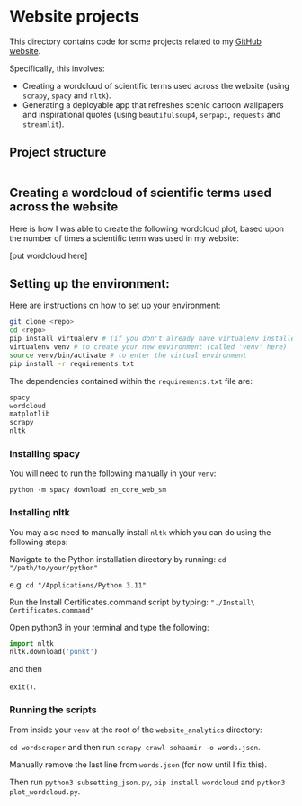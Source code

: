 # Website projects

This directory contains code for some projects related to my [GitHub website](https://sohaamir.github.io/). 

Specifically, this involves:

- Creating a wordcloud of scientific terms used across the website (using `scrapy`, `spacy` and `nltk`).
- Generating a deployable app that refreshes scenic cartoon wallpapers and inspirational quotes (using `beautifulsoup4`, `serpapi`, `requests` and `streamlit`).

## Project structure

```

```

## Creating a wordcloud of scientific terms used across the website

Here is how I was able to create the following wordcloud plot, based upon the number of times a scientific term was used in my website:

[put wordcloud here]

## Setting up the environment:

Here are instructions on how to set up your environment:

```bash
git clone <repo>
cd <repo>
pip install virtualenv # (if you don't already have virtualenv installed)
virtualenv venv # to create your new environment (called 'venv' here)
source venv/bin/activate # to enter the virtual environment
pip install -r requirements.txt
```

The dependencies contained within the `requirements.txt` file are:

```python
spacy
wordcloud
matplotlib
scrapy
nltk
```

### Installing spacy
You will need to run the following manually in your `venv`: 

`python -m spacy download en_core_web_sm`

### Installing nltk

You may also need to manually install `nltk` which you can do using the following steps:

Navigate to the Python installation directory by running:
`cd "/path/to/your/python"`

e.g.
`cd "/Applications/Python 3.11"`

Run the Install Certificates.command script by typing:
`"./Install\ Certificates.command"`

Open python3 in your terminal and type the following:
```python
import nltk
nltk.download('punkt')
```

and then 

`exit()`.

### Running the scripts

From inside your `venv` at the root of the `website_analytics` directory:

`cd wordscraper` and then run `scrapy crawl sohaamir -o words.json`.

Manually remove the last line from `words.json` (for now until I fix this).

Then run `python3 subsetting_json.py`, `pip install wordcloud` and `python3 plot_wordcloud.py`.
